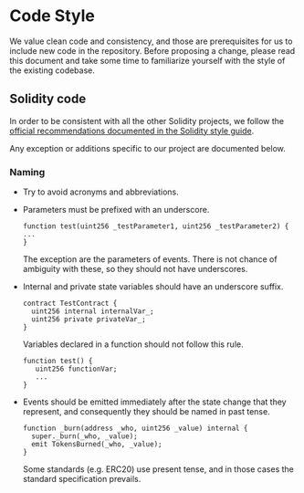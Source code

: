 # Code Style

We value clean code and consistency, and those are prerequisites for us to
include new code in the repository. Before proposing a change, please read this
document and take some time to familiarize yourself with the style of the
existing codebase.

## Solidity code

In order to be consistent with all the other Solidity projects, we follow the
[official recommendations documented in the Solidity style guide](http://solidity.readthedocs.io/en/latest/style-guide.html).

Any exception or additions specific to our project are documented below.

### Naming

* Try to avoid acronyms and abbreviations.

* Parameters must be prefixed with an underscore.

    ```
    function test(uint256 _testParameter1, uint256 _testParameter2) {
    ...
    }
    ```

  The exception are the parameters of events. There is not chance of ambiguity
  with these, so they should not have underscores.

* Internal and private state variables should have an underscore suffix.

    ```
    contract TestContract {
      uint256 internal internalVar_;
      uint256 private privateVar_;
    }
    ```

  Variables declared in a function should not follow this rule.

    ```
    function test() {
       uint256 functionVar;
       ...
    }
    ```

* Events should be emitted immediately after the state change that they
  represent, and consequently they should be named in past tense.

    ```
    function _burn(address _who, uint256 _value) internal {
      super._burn(_who, _value);
      emit TokensBurned(_who, _value);
    }
    ```

  Some standards (e.g. ERC20) use present tense, and in those cases the
  standard specification prevails.
